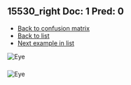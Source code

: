 ## 15530_right Doc: 1 Pred: 0
- [Back to confusion matrix](https://github.com/juliandewit/kaggle_retinopathy/blob/master/matrix.md)
- [Back to list](https://github.com/juliandewit/kaggle_retinopathy/blob/master/lists/10/list.md)
- [Next example in list](https://github.com/juliandewit/kaggle_retinopathy/blob/master/lists/10/15/15554_right.md)

![Eye](https://retinopaty.blob.core.windows.net/size1024/15530_right_1.jpeg)

### 

![Eye]()
